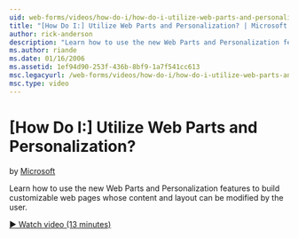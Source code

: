 ```yaml
---
uid: web-forms/videos/how-do-i/how-do-i-utilize-web-parts-and-personalization
title: "[How Do I:] Utilize Web Parts and Personalization? | Microsoft Docs"
author: rick-anderson
description: "Learn how to use the new Web Parts and Personalization features to build customizable web pages whose content and layout can be modified by the user."
ms.author: riande
ms.date: 01/16/2006
ms.assetid: 1ef94d90-253f-436b-8bf9-1a7f541cc613
msc.legacyurl: /web-forms/videos/how-do-i/how-do-i-utilize-web-parts-and-personalization
msc.type: video
---
```

# [How Do I:] Utilize Web Parts and Personalization?

by [Microsoft](https://github.com/microsoft)

Learn how to use the new Web Parts and Personalization features to build customizable web pages whose content and layout can be modified by the user.

[&#9654; Watch video (13 minutes)](https://channel9.msdn.com/Blogs/ASP-NET-Site-Videos/how-do-i-utilize-web-parts-and-personalization)
